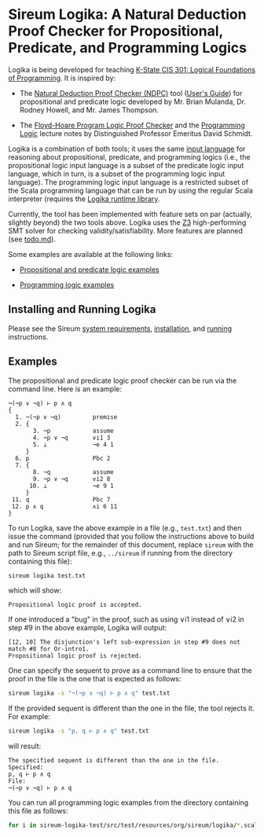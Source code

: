 # Sireum Logika: A Natural Deduction Proof Checker for Propositional, Predicate, and Programming Logics 

Logika is being developed for teaching 
[K-State CIS 301: Logical Foundations of Programming](http://proglogics.santoslab.org).
It is inspired by:

* The [Natural Deduction Proof Checker (NDPC)](http://people.cis.ksu.edu/~schmidt/301s14/NDPC/ndpc-pe.jar)
  tool ([User's Guide](http://people.cis.ksu.edu/~schmidt/301s14/NDPC/user_manual.pdf))
  for propositional and predicate logic developed by Mr. Brian Mulanda, Dr. Rodney Howell, and 
  Mr. James Thompson.

* The [Floyd-Hoare Program Logic Proof Checker](http://people.cis.ksu.edu/~schmidt/301s14/cis301.zip)
  and the [Programming Logic](http://people.cis.ksu.edu/~schmidt/301s14/Lectures/home.html)
  lecture notes by Distinguished Professor Emeritus David Schmidt.

Logika is a combination of both tools; it uses the same
[input language](https://github.com/santoslab/sireum-v3/blob/master/logika/sireum-logika-parser-antlr4/src/main/resources/org/sireum/logika/parser/Antlr4Logika.g4)
for reasoning about propositional, predicate, and programming logics (i.e., the propositional logic 
input language is a subset of the predicate logic input language, which in turn, is a subset of the
programming logic input language).
The programming logic input language is a restricted subset of the Scala programming language that 
can be run by using the regular Scala interpreter (requires the 
[Logika runtime library](https://github.com/santoslab/sireum-v3/blob/master/logika/sireum-logika/src/main/scala/org/sireum/logika/package.scala).

Currently, the tool has been implemented with feature sets on par (actually, slightly beyond) 
the two tools above. 
Logika uses the [Z3](https://github.com/Z3Prover/z3) high-performing SMT solver for checking
validity/satisfiability.
More features are planned (see [todo.md](todo.md)).

Some examples are available at the following links:

* [Propositional and predicate logic examples](https://github.com/santoslab/sireum-v3/blob/master/logika/sireum-logika-test/src/main/scala/org/sireum/logika/SequentTestDefProvider.scala)

* [Programming logic examples](https://github.com/santoslab/sireum-v3/tree/master/logika/sireum-logika-test/src/test/resources/org/sireum/logika)


## Installing and Running Logika

Please see the Sireum 
[system requirements](../readme.md#requirements),
[installation](../readme.md#installing-sireum),
and [running](../readme.md#running-sireum) instructions.


## Examples

The propositional and predicate logic proof checker can be run via the command line.
Here is an example:
```
¬(¬p ∨ ¬q) ⊢ p ∧ q
{
  1. ¬(¬p ∨ ¬q)         premise
  2. {
       3. ¬p            assume
       4. ¬p ∨ ¬q       ∨i1 3 
       5. ⊥             ¬e 4 1
     }
  6. p                  Pbc 2
  7. {
       8. ¬q            assume
       9. ¬p ∨ ¬q       ∨i2 8 
      10. ⊥             ¬e 9 1
     }
 11. q                  Pbc 7
 12. p ∧ q              ∧i 6 11
}
```
To run Logika, save the above example in a file (e.g., `test.txt`) and then issue the command
(provided that you follow the instructions above to build and run Sireum; for the remainder of this
document, replace `sireum` with the path to Sireum script file, e.g., `../sireum` if running
from the directory containing this file):
```bash
sireum logika test.txt
```
which will show:
```
Propositional logic proof is accepted.
```
If one introduced a "bug" in the proof, such as using ∨i1 instead of ∨i2 in step #9 in the above example,
Logika will output:
```
[12, 10] The disjunction's left sub-expression in step #9 does not match #8 for Or-intro1.
Propositional logic proof is rejected.
```
One can specify the sequent to prove as a command line to ensure that the proof in the file is
the one that is expected as follows:
```bash
sireum logika -s "¬(¬p ∨ ¬q) ⊢ p ∧ q" test.txt
```
If the provided sequent is different than the one in the file, the tool rejects it. For example:
```bash
sireum logika -s "p, q ⊢ p ∧ q" test.txt
```
will result:
```
The specified sequent is different than the one in the file.
Specified:
p, q ⊢ p ∧ q
File:
¬(¬p ∨ ¬q) ⊢ p ∧ q
```
You can run all programming logic examples from the directory containing this file as follows:
```bash
for i in sireum-logika-test/src/test/resources/org/sireum/logika/*.scala; do echo "Checking ${i}"; ../sireum logika "${i}"; done
```